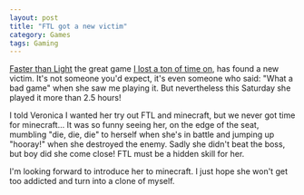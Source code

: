 ```yaml
---
layout: post
title: "FTL got a new victim"
category: Games
tags: Gaming
---
```



[Faster than Light][FTL] the great game [I lost a ton of time on][FTL_post], has found a new victim. It's not someone you'd expect, it's even someone who said: "What a bad game" when she saw me playing it. But nevertheless this Saturday she played it more than 2.5 hours!

I told Veronica I wanted her try out FTL and minecraft, but we never got time for minecraft... It was so funny seeing her, on the edge of the seat, mumbling "die, die, die" to herself when she's in battle and jumping up "hooray!" when she destroyed the enemy. Sadly she didn't beat the boss, but boy did she come close! FTL must be a hidden skill for her.

I'm looking forward to introduce her to minecraft. I just hope she won't get too addicted and turn into a clone of myself.

[FTL]: http://www.ftlgame.com/
[FTL_post]: /blog/2013/02/12/faster_than_light/


